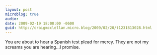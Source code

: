 ```yaml
---
layout: post
microblog: true
audio: 
date: 2009-02-19 18:00:00 -0600
guid: http://craigmcclellan.micro.blog/2009/02/20/t1231813028.html
---
```

You are about to hear a Spanish test plead for mercy. They are not my screams you are hearing...I promise.
